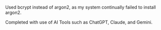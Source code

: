Used bcrypt instead of argon2, as my system continually failed to install argon2.

Completed with use of AI Tools such as ChatGPT, Claude, and Gemini.
